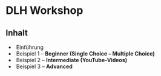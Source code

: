 # DLH Workshop
## Inhalt

-  Einführung
-  Beispiel 1 – **Beginner (Single Choice – Multiple Choice)**
-  Beispiel 2 – **Intermediate (YouTube-Videos)**
-  Beispiel 3 – **Advanced** 